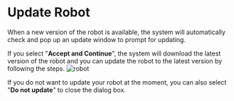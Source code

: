# Update Robot

When a new version of the robot is available, the system will automatically check and pop up an update window to prompt for updating.

If you select "**Accept and Continue**", the system will download the latest version of the robot and you can update the robot to the latest version by following the steps. ![robot](https://docimages.blob.core.chinacloudapi.cn/images/Robot/updaterobot.png)

If you do not want to update your robot at the moment, you can also select "**Do not update**" to close the dialog box.